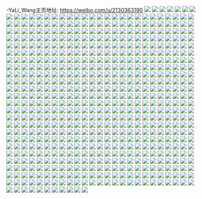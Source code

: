 -YaLi_Wang主页地址: https://weibo.com/u/2130363190 
![](https://wx4.sinaimg.cn/mw2000/7efac336ly1h9f92ic297j21o0280e81.jpg) 
![](https://wx4.sinaimg.cn/mw2000/7efac336ly1h9cves1u8oj20ku0rs40m.jpg) 
![](https://wx4.sinaimg.cn/mw2000/7efac336ly1h9cvesa1i2j20ku0rsgoc.jpg) 
![](https://wx4.sinaimg.cn/mw2000/7efac336ly1h9239lag64j20u013zgri.jpg) 
![](https://wx4.sinaimg.cn/mw2000/7efac336ly1h9239lwh25j20u0140jzy.jpg) 
![](https://wx4.sinaimg.cn/mw2000/7efac336ly1h9239mgk8nj20u00u0tec.jpg) 
![](https://wx4.sinaimg.cn/mw2000/7efac336ly1h900e5s5g3j20u0140gqp.jpg) 
![](https://wx4.sinaimg.cn/mw2000/7efac336ly1h900e6zh75j21400u0teu.jpg) 
![](https://wx4.sinaimg.cn/mw2000/7efac336ly1h900e6fvlij20u0140juz.jpg) 
![](https://wx4.sinaimg.cn/mw2000/7efac336ly1h900g4nv73j21400u0wly.jpg) 
![](https://wx4.sinaimg.cn/mw2000/7efac336ly1h900e4uz2xj20k018gdla.jpg) 
![](https://wx4.sinaimg.cn/mw2000/7efac336ly1h900e4gttij20u01hcdq0.jpg) 
![](https://wx4.sinaimg.cn/mw2000/7efac336ly1h900e7mnraj21400u0n1h.jpg) 
![](https://wx4.sinaimg.cn/mw2000/7efac336ly1h900e5aqv6j21400u0434.jpg) 
![](https://wx4.sinaimg.cn/mw2000/7efac336ly1h900e85qa6j20u0140te2.jpg) 
![](https://wx4.sinaimg.cn/mw2000/7efac336ly1h8pnbxwjn7j20u0190jt6.jpg) 
![](https://wx4.sinaimg.cn/mw2000/7efac336ly1h8pnbyk5ykj20u0190jt7.jpg) 
![](https://wx4.sinaimg.cn/mw2000/7efac336ly1h8pnbz2z8oj20u0190abv.jpg) 
![](https://wx4.sinaimg.cn/mw2000/7efac336ly1h8pnbznwkzj20u0190jt5.jpg) 
![](https://wx4.sinaimg.cn/mw2000/7efac336ly1h8kyok2e0yj20k018g78h.jpg) 
![](https://wx4.sinaimg.cn/mw2000/7efac336ly1h864r6po8tj22tc2tc4qt.jpg) 
![](https://wx4.sinaimg.cn/mw2000/7efac336ly1h82pdue9o0j22402tc1l1.jpg) 
![](https://wx4.sinaimg.cn/mw2000/7efac336ly1h81mg70w1oj22dc35s4qs.jpg) 
![](https://wx4.sinaimg.cn/mw2000/7efac336ly1h7rpryi329j21s02dce82.jpg) 
![](https://wx4.sinaimg.cn/mw2000/7efac336ly1h7l60ppk95j20ug0u041l.jpg) 
![](https://wx4.sinaimg.cn/mw2000/7efac336ly1h7j02p2pkpj22dc2dcnpe.jpg) 
![](https://wx4.sinaimg.cn/mw2000/7efac336ly1h7itp8iiu7j20u0140ted.jpg) 
![](https://wx4.sinaimg.cn/mw2000/7efac336ly1h7gou29timj22tc240h1k.jpg) 
![](https://wx4.sinaimg.cn/mw2000/7efac336ly1h73zuzvm8aj21400u0ta6.jpg) 
![](https://wx4.sinaimg.cn/mw2000/7efac336ly1h72w5cb8gzj21400u0wp8.jpg) 
![](https://wx4.sinaimg.cn/mw2000/7efac336ly1h72w5crwn6j21400u014k.jpg) 
![](https://wx4.sinaimg.cn/mw2000/7efac336ly1h70kpvawfnj22tc2tcwv8.jpg) 
![](https://wx4.sinaimg.cn/mw2000/7efac336ly1h6vs3qyx1hj22c0340qv5.jpg) 
![](https://wx4.sinaimg.cn/mw2000/7efac336ly1h6vs3ucux3j234033s1l0.jpg) 
![](https://wx4.sinaimg.cn/mw2000/7efac336ly1h6vs3vumqlj22c034044y.jpg) 
![](https://wx4.sinaimg.cn/mw2000/7efac336ly1h6vs439n27j22c0340qv7.jpg) 
![](https://wx4.sinaimg.cn/mw2000/7efac336ly1h6vs410ihxj2340340az9.jpg) 
![](https://wx4.sinaimg.cn/mw2000/7efac336ly1h6vs3xyvuaj22c0354kdp.jpg) 
![](https://wx4.sinaimg.cn/mw2000/7efac336ly1h6vs46kbf4j22c03401kx.jpg) 
![](https://wx4.sinaimg.cn/mw2000/7efac336ly1h6vs49phtyj22c0340n8k.jpg) 
![](https://wx4.sinaimg.cn/mw2000/7efac336ly1h6vs4c6a0aj23402c0kjm.jpg) 
![](https://wx4.sinaimg.cn/mw2000/7efac336ly1h6vs4ec67xj23402c0e82.jpg) 
![](https://wx4.sinaimg.cn/mw2000/7efac336ly1h6vs4gkmd3j23402c00zx.jpg) 
![](https://wx4.sinaimg.cn/mw2000/7efac336ly1h6vs4j0pivj23402c01kz.jpg) 
![](https://wx4.sinaimg.cn/mw2000/7efac336ly1h6vs4ltga6j22c0340e85.jpg) 
![](https://wx4.sinaimg.cn/mw2000/7efac336ly1h6vs4rdhhdj22c0340hdu.jpg) 
![](https://wx4.sinaimg.cn/mw2000/7efac336ly1h6vs4p4i2cj22c0340kjp.jpg) 
![](https://wx4.sinaimg.cn/mw2000/7efac336ly1h6vs4vjj1mj234022n7wl.jpg) 
![](https://wx4.sinaimg.cn/mw2000/7efac336ly1h6vs4yocq1j23402c04qp.jpg) 
![](https://wx4.sinaimg.cn/mw2000/7efac336ly1h6vs4zole8j20zg1ba7gt.jpg) 
![](https://wx4.sinaimg.cn/mw2000/7efac336ly1h61syi1ddoj20u019bjt8.jpg) 
![](https://wx4.sinaimg.cn/mw2000/7efac336ly1h50euguqy6j22tc240qv5.jpg) 
![](https://wx4.sinaimg.cn/mw2000/7efac336ly1h50eu9456oj22402tc7wk.jpg) 
![](https://wx4.sinaimg.cn/mw2000/7efac336ly1h50eufjjz3j22tc240npd.jpg) 
![](https://wx4.sinaimg.cn/mw2000/7efac336ly1h50eudoxsoj22tc240qv5.jpg) 
![](https://wx4.sinaimg.cn/mw2000/7efac336ly1h50eubvp1fj21hc0o0dkb.jpg) 
![](https://wx4.sinaimg.cn/mw2000/7efac336ly1h50eui5dhhj22tc240u0x.jpg) 
![](https://wx4.sinaimg.cn/mw2000/7efac336ly1h50ew6s8ffj21400u00xw.jpg) 
![](https://wx4.sinaimg.cn/mw2000/7efac336ly1h50eubj2auj22tc240b2a.jpg) 
![](https://wx4.sinaimg.cn/mw2000/7efac336ly1h50euek8kzj22io1w0e81.jpg) 
![](https://wx4.sinaimg.cn/mw2000/7efac336ly1h3ex1xre5hj23402c0npd.jpg) 
![](https://wx4.sinaimg.cn/mw2000/7efac336ly1h3ex214o1nj21s02dc1kx.jpg) 
![](https://wx4.sinaimg.cn/mw2000/7efac336ly1h3ex1zfv60j22dc1s0u0x.jpg) 
![](https://wx4.sinaimg.cn/mw2000/7efac336ly1h3ex23r1yrj23402c0npe.jpg) 
![](https://wx4.sinaimg.cn/mw2000/7efac336ly1h3ex2mu7luj21by2dde81.jpg) 
![](https://wx4.sinaimg.cn/mw2000/7efac336ly1h3ex27sqqlj23402c0npe.jpg) 
![](https://wx4.sinaimg.cn/mw2000/7efac336ly1h3ex1uk65fj22c0340kjm.jpg) 
![](https://wx4.sinaimg.cn/mw2000/7efac336ly1h3ex2jdwglj21o02801ky.jpg) 
![](https://wx4.sinaimg.cn/mw2000/7efac336ly1h3ex2kckifj20tz0mi7cd.jpg) 
![](https://wx4.sinaimg.cn/mw2000/7efac336ly1h2ij6pwhr0j21400u0adc.jpg) 
![](https://wx4.sinaimg.cn/mw2000/7efac336ly1h2fbi8qnavj21l62dru0x.jpg) 
![](https://wx4.sinaimg.cn/mw2000/7efac336ly1h2fbi5nhdxj21l62dsu0x.jpg) 
![](https://wx4.sinaimg.cn/mw2000/7efac336ly1h26vxx4aqqj21l0240kjm.jpg) 
![](https://wx4.sinaimg.cn/mw2000/7efac336ly1h07bxjyxggj20u014mjwy.jpg) 
![](https://wx4.sinaimg.cn/mw2000/7efac336ly1gxylwpql4bj20zg1baqlf.jpg) 
![](https://wx4.sinaimg.cn/mw2000/7efac336ly1gxylwnvxwnj20zg0zg1cx.jpg) 
![](https://wx4.sinaimg.cn/mw2000/7efac336ly1gxylwqilkyj21ba1ba4qp.jpg) 
![](https://wx4.sinaimg.cn/mw2000/7efac336ly1gxylwrchsuj21ba0zggrt.jpg) 
![](https://wx4.sinaimg.cn/mw2000/7efac336ly1gxylws0aqsj21r70zjgyu.jpg) 
![](https://wx4.sinaimg.cn/mw2000/7efac336ly1gxylwr24u8j20zg1ba7cf.jpg) 
![](https://wx4.sinaimg.cn/mw2000/7efac336ly1gxylwow5iij20zg0zgdut.jpg) 
![](https://wx4.sinaimg.cn/mw2000/7efac336ly1gxylwtii55j21ct1cth5l.jpg) 
![](https://wx4.sinaimg.cn/mw2000/7efac336ly1gxylwoer07j20zg0zgqmy.jpg) 
![](https://wx4.sinaimg.cn/mw2000/7efac336ly1gxpbzs2p1sj2240240hdt.jpg) 
![](https://wx4.sinaimg.cn/mw2000/7efac336ly1gw5s37xcblj20u0140gua.jpg) 
![](https://wx4.sinaimg.cn/mw2000/002kaMMCly1gv3p5jt869j60u0140wyh02.jpg) 
![](https://wx4.sinaimg.cn/mw2000/7efac336ly1gv3p5cbib3j20u0140at9.jpg) 
![](https://wx4.sinaimg.cn/mw2000/7efac336ly1gv3p4lm776j20u00u0489.jpg) 
![](https://wx4.sinaimg.cn/mw2000/002kaMMCly1gv3p4luy1sj60u00u0jre02.jpg) 
![](https://wx4.sinaimg.cn/mw2000/7efac336ly1gv3p4otq5fj20u00u0wq7.jpg) 
![](https://wx4.sinaimg.cn/mw2000/002kaMMCly1gv3p20sn4ej60u014014h02.jpg) 
![](https://wx4.sinaimg.cn/mw2000/002kaMMCly1gv3p21u8l0j60u01407h102.jpg) 
![](https://wx4.sinaimg.cn/mw2000/7efac336ly1gv3p22qbefj20u0140drk.jpg) 
![](https://wx4.sinaimg.cn/mw2000/7efac336ly1gv3p232v8nj20u01407fv.jpg) 
![](https://wx4.sinaimg.cn/mw2000/002kaMMCly1gv3p23twsdj60u0140k9902.jpg) 
![](https://wx4.sinaimg.cn/mw2000/002kaMMCly1gv3p249dfrj60u0140al302.jpg) 
![](https://wx4.sinaimg.cn/mw2000/002kaMMCly1gv3p0zbptrj60tz140h4w02.jpg) 
![](https://wx4.sinaimg.cn/mw2000/7efac336ly1gv3p0zvjm6j20u0140dxy.jpg) 
![](https://wx4.sinaimg.cn/mw2000/002kaMMCly1gv3p10bbyqj60u0140nby02.jpg) 
![](https://wx4.sinaimg.cn/mw2000/002kaMMCly1gv3p10sxprj60tw13wwwx02.jpg) 
![](https://wx4.sinaimg.cn/mw2000/7efac336ly1gtd6lxgwy8j20u00u0qb1.jpg) 
![](https://wx4.sinaimg.cn/mw2000/7efac336ly1gt1oex7ig9j22tc2401ip.jpg) 
![](https://wx4.sinaimg.cn/mw2000/7efac336ly1gssaz5rn3qj20u00u0gpg.jpg) 
![](https://wx4.sinaimg.cn/mw2000/7efac336ly1gssaz6hgn5j20u00u0juz.jpg) 
![](https://wx4.sinaimg.cn/mw2000/7efac336ly1gshy1yxg5oj20u00u0jtc.jpg) 
![](https://wx4.sinaimg.cn/mw2000/7efac336ly1gshy1z522hj20u00u0gnp.jpg) 
![](https://wx4.sinaimg.cn/mw2000/7efac336ly1gqrjlpqi0wj20sg2dcu0y.jpg) 
![](https://wx4.sinaimg.cn/mw2000/7efac336ly1gqpa11g7rcj20u00u0wut.jpg) 
![](https://wx4.sinaimg.cn/mw2000/7efac336ly1gqpa11swzcj20u00u0kb1.jpg) 
![](https://wx4.sinaimg.cn/mw2000/7efac336ly1gq2k276ye8j20u00u0dld.jpg) 
![](https://wx4.sinaimg.cn/mw2000/7efac336ly1gp98a2rorxj21hc1hcn6a.jpg) 
![](https://wx4.sinaimg.cn/mw2000/7efac336ly1gp98a31y03j21hc1hc77v.jpg) 
![](https://wx4.sinaimg.cn/mw2000/7efac336ly1gp98a3l3coj21hc1hctj8.jpg) 
![](https://wx4.sinaimg.cn/mw2000/7efac336ly1gp98a4ukmgj21hc140thu.jpg) 
![](https://wx4.sinaimg.cn/mw2000/7efac336ly1gp98a43e97j21hc1hcqbu.jpg) 
![](https://wx4.sinaimg.cn/mw2000/7efac336ly1gp98a56rs3j21hc140wmh.jpg) 
![](https://wx4.sinaimg.cn/mw2000/7efac336ly1gp985clxwij21hc1hcqh9.jpg) 
![](https://wx4.sinaimg.cn/mw2000/7efac336ly1gp985d07b0j21hc1hctj6.jpg) 
![](https://wx4.sinaimg.cn/mw2000/7efac336ly1gp985darnyj21hc1hcgxk.jpg) 
![](https://wx4.sinaimg.cn/mw2000/7efac336ly1gp985dmc00j21hc1hcn9q.jpg) 
![](https://wx4.sinaimg.cn/mw2000/7efac336ly1gp985e0qeij21hc1hctlu.jpg) 
![](https://wx4.sinaimg.cn/mw2000/7efac336ly1gp985eic8ej21hc1hcdws.jpg) 
![](https://wx4.sinaimg.cn/mw2000/7efac336ly1gp985evrbwj21hc1hc48u.jpg) 
![](https://wx4.sinaimg.cn/mw2000/7efac336ly1gp985f80k5j21hc1hcnbp.jpg) 
![](https://wx4.sinaimg.cn/mw2000/7efac336ly1gp985fmv84j21hc1hc7hc.jpg) 
![](https://wx4.sinaimg.cn/mw2000/7efac336ly1gp30f8exgej22tc240kjm.jpg) 
![](https://wx4.sinaimg.cn/mw2000/7efac336ly1gp30e58wvej22tc240npd.jpg) 
![](https://wx4.sinaimg.cn/mw2000/7efac336ly1gp30e6wi2dj22tc240npe.jpg) 
![](https://wx4.sinaimg.cn/mw2000/7efac336ly1gp30ectswyj22tc2401kz.jpg) 
![](https://wx4.sinaimg.cn/mw2000/7efac336ly1gp30gh7xdwj20qo0k0n16.jpg) 
![](https://wx4.sinaimg.cn/mw2000/7efac336ly1gp30eaedurj22tc240b2b.jpg) 
![](https://wx4.sinaimg.cn/mw2000/7efac336ly1gp30ggygawj20qn0d8ac1.jpg) 
![](https://wx4.sinaimg.cn/mw2000/7efac336ly1gp30ggiw3pj20qo0dj766.jpg) 
![](https://wx4.sinaimg.cn/mw2000/7efac336ly1gp30ggplynj20qo0d2jti.jpg) 
![](https://wx4.sinaimg.cn/mw2000/7efac336ly1go86ltkossj20u00u0dib.jpg) 
![](https://wx4.sinaimg.cn/mw2000/7efac336ly1go86lu53t7j20u00u076q.jpg) 
![](https://wx4.sinaimg.cn/mw2000/7efac336ly1go86luqj8lj20u00u0tap.jpg) 
![](https://wx4.sinaimg.cn/mw2000/7efac336ly1go86lvc29jj20u00u0q4s.jpg) 
![](https://wx4.sinaimg.cn/mw2000/7efac336ly1gnncv21rfzj20u00u041n.jpg) 
![](https://wx4.sinaimg.cn/mw2000/7efac336ly1gnncv2m1juj20u00u0448.jpg) 
![](https://wx4.sinaimg.cn/mw2000/7efac336ly1gm7hybkpaxj20qo169qez.jpg) 
![](https://wx4.sinaimg.cn/mw2000/7efac336ly1gm7hsfl6qrj20w01kwjyc.jpg) 
![](https://wx4.sinaimg.cn/mw2000/7efac336ly1gm0ehfgju6j20oq0wywvf.jpg) 
![](https://wx4.sinaimg.cn/mw2000/7efac336ly1gln9u17iffj20qo0vj79g.jpg) 
![](https://wx4.sinaimg.cn/mw2000/7efac336ly1glmgkwbmsdj21400u0tcx.jpg) 
![](https://wx4.sinaimg.cn/mw2000/7efac336ly1glmgkwj38oj21400u0jwk.jpg) 
![](https://wx4.sinaimg.cn/mw2000/7efac336ly1glmgkwxjprj21400u0grr.jpg) 
![](https://wx4.sinaimg.cn/mw2000/7efac336ly1glmgkx7qg3j20qo0qpdk2.jpg) 
![](https://wx4.sinaimg.cn/mw2000/7efac336ly1glj5hlnripj20u01400uj.jpg) 
![](https://wx4.sinaimg.cn/mw2000/7efac336ly1glj5hlywcjj20u0140q4q.jpg) 
![](https://wx4.sinaimg.cn/mw2000/7efac336ly1gkn6v65dvjj20u01404hw.jpg) 
![](https://wx4.sinaimg.cn/mw2000/7efac336ly1gkn6v6rb2zj20u01407mg.jpg) 
![](https://wx4.sinaimg.cn/mw2000/7efac336ly1gjozv0vv2xj20u00u078l.jpg) 
![](https://wx4.sinaimg.cn/mw2000/7efac336ly1gjmvq989jbj20u014042w.jpg) 
![](https://wx4.sinaimg.cn/mw2000/7efac336ly1gjmvq9hoy1j20u01400ws.jpg) 
![](https://wx4.sinaimg.cn/mw2000/7efac336ly1gjci6uu584j20u014044b.jpg) 
![](https://wx4.sinaimg.cn/mw2000/7efac336ly1gjci6v7rhqj21400u0jw5.jpg) 
![](https://wx4.sinaimg.cn/mw2000/7efac336ly1gjci6vhj60j20u014042l.jpg) 
![](https://wx4.sinaimg.cn/mw2000/7efac336ly1gja4p4v2hsj20u00u0aeh.jpg) 
![](https://wx4.sinaimg.cn/mw2000/7efac336ly1gja4p0ev8aj215o15odud.jpg) 
![](https://wx4.sinaimg.cn/mw2000/7efac336ly1gj1x04bagsj20u00u040d.jpg) 
![](https://wx4.sinaimg.cn/mw2000/7efac336ly1gj1x04qqy0j20u00u0ac1.jpg) 
![](https://wx4.sinaimg.cn/mw2000/7efac336ly1gj1x052wk6j20u00u0q4z.jpg) 
![](https://wx4.sinaimg.cn/mw2000/7efac336ly1gj1x05gjyxj20u00u0gnn.jpg) 
![](https://wx4.sinaimg.cn/mw2000/7efac336ly1gj0njymdq0j20u00k2wgd.jpg) 
![](https://wx4.sinaimg.cn/mw2000/7efac336ly1giljz9ksdcj20u0192jv2.jpg) 
![](https://wx4.sinaimg.cn/mw2000/7efac336ly1giljz9t3mej20u01920vt.jpg) 
![](https://wx4.sinaimg.cn/mw2000/7efac336ly1giiion0voxj20u00u0mzc.jpg) 
![](https://wx4.sinaimg.cn/mw2000/7efac336ly1giiiongwgcj20u00u00tz.jpg) 
![](https://wx4.sinaimg.cn/mw2000/7efac336ly1gi814hqla6j20u00u0q5v.jpg) 
![](https://wx4.sinaimg.cn/mw2000/7efac336ly1gi814i0pycj20u00u0wh8.jpg) 
![](https://wx4.sinaimg.cn/mw2000/7efac336ly1gi814iacllj20u00u0ju4.jpg) 
![](https://wx4.sinaimg.cn/mw2000/7efac336ly1gi814ii35yj20u00u0gp3.jpg) 
![](https://wx4.sinaimg.cn/mw2000/7efac336ly1gi4l0jsdxyj23k02o0u0y.jpg) 
![](https://wx4.sinaimg.cn/mw2000/7efac336ly1gi4l0hxd0sj23k02o0npf.jpg) 
![](https://wx4.sinaimg.cn/mw2000/7efac336ly1gi3c7y3wikj20u0140nai.jpg) 
![](https://wx4.sinaimg.cn/mw2000/7efac336ly1gi3c7yso21j20u01400x0.jpg) 
![](https://wx4.sinaimg.cn/mw2000/7efac336ly1gi3c813bftj20u0140td7.jpg) 
![](https://wx4.sinaimg.cn/mw2000/7efac336ly1gi3c7zjj2fj20u0140djs.jpg) 
![](https://wx4.sinaimg.cn/mw2000/7efac336ly1ghlo1mma0tj20u014040e.jpg) 
![](https://wx4.sinaimg.cn/mw2000/7efac336ly1ghgbgemhg8j22yo280u11.jpg) 
![](https://wx4.sinaimg.cn/mw2000/7efac336ly1ghgbgfu8ukj21400u0kb3.jpg) 
![](https://wx4.sinaimg.cn/mw2000/7efac336ly1ghgbggjdhkj21hc0u01kx.jpg) 
![](https://wx4.sinaimg.cn/mw2000/7efac336ly1ghbot5oznkj20u0142qpi.jpg) 
![](https://wx4.sinaimg.cn/mw2000/7efac336ly1ghbot6r2cij20u01427pc.jpg) 
![](https://wx4.sinaimg.cn/mw2000/7efac336ly1ghbot7bjmtj20u014inik.jpg) 
![](https://wx4.sinaimg.cn/mw2000/7efac336ly1ghbot8uhgyj20u014a4ll.jpg) 
![](https://wx4.sinaimg.cn/mw2000/7efac336ly1ggruv86y6hj20u0140jtr.jpg) 
![](https://wx4.sinaimg.cn/mw2000/7efac336ly1ggruv94pncj20u014075s.jpg) 
![](https://wx4.sinaimg.cn/mw2000/7efac336ly1ggruvacr3pj20u01420uv.jpg) 
![](https://wx4.sinaimg.cn/mw2000/7efac336ly1ggruvbfqooj20u0140jta.jpg) 
![](https://wx4.sinaimg.cn/mw2000/7efac336ly1ggokedv9gij20u014041x.jpg) 
![](https://wx4.sinaimg.cn/mw2000/7efac336ly1ggbvoef3vpj20u01401kx.jpg) 
![](https://wx4.sinaimg.cn/mw2000/7efac336ly1gfy090vptgj20u00u0tcf.jpg) 
![](https://wx4.sinaimg.cn/mw2000/7efac336ly1gfy091lvlyj20u0140q7y.jpg) 
![](https://wx4.sinaimg.cn/mw2000/7efac336ly1gfy091us1dj20u00u0tcc.jpg) 
![](https://wx4.sinaimg.cn/mw2000/7efac336ly1gfy0922rurj20u00u0ady.jpg) 
![](https://wx4.sinaimg.cn/mw2000/7efac336ly1gfy092pr3lj20u014078s.jpg) 
![](https://wx4.sinaimg.cn/mw2000/7efac336ly1gfy0937he9j20u00u0dh7.jpg) 
![](https://wx4.sinaimg.cn/mw2000/7efac336ly1gfonwkez2cj20rs15o1kx.jpg) 
![](https://wx4.sinaimg.cn/mw2000/7efac336ly1gfcm53nxb1j20u0140h73.jpg) 
![](https://wx4.sinaimg.cn/mw2000/7efac336ly1gfcm54ducaj216o16o1kx.jpg) 
![](https://wx4.sinaimg.cn/mw2000/7efac336ly1geyphd5uj6j20u01400yp.jpg) 
![](https://wx4.sinaimg.cn/mw2000/7efac336ly1geyphf700xj20u0140463.jpg) 
![](https://wx4.sinaimg.cn/mw2000/7efac336ly1geyphe5ertj20u014079y.jpg) 
![](https://wx4.sinaimg.cn/mw2000/7efac336ly1geyphgwkgcj20u01400wm.jpg) 
![](https://wx4.sinaimg.cn/mw2000/7efac336ly1geyphhdjmhj20u014077i.jpg) 
![](https://wx4.sinaimg.cn/mw2000/7efac336ly1geyphhvxhlj20u0140act.jpg) 
![](https://wx4.sinaimg.cn/mw2000/7efac336ly1geyphkyrszj20u0140afl.jpg) 
![](https://wx4.sinaimg.cn/mw2000/7efac336ly1geyphk7xvwj21400u07bi.jpg) 
![](https://wx4.sinaimg.cn/mw2000/7efac336ly1geyphjfk7oj20u0140djf.jpg) 
![](https://wx4.sinaimg.cn/mw2000/7efac336ly1ge4tzawlabj21400u00wh.jpg) 
![](https://wx4.sinaimg.cn/mw2000/7efac336ly1ge4tyfxwirj21400u0jv0.jpg) 
![](https://wx4.sinaimg.cn/mw2000/7efac336ly1ge3k2w7yqgj20u01t048u.jpg) 
![](https://wx4.sinaimg.cn/mw2000/7efac336ly1ge3k2wrvqkj20qo0qojsi.jpg) 
![](https://wx4.sinaimg.cn/mw2000/7efac336ly1gcsfmbv8duj21hc1hcqv6.jpg) 
![](https://wx4.sinaimg.cn/mw2000/7efac336ly1gcsfmemg0vj21hc1hc4qq.jpg) 
![](https://wx4.sinaimg.cn/mw2000/7efac336ly1gc7zgj2fh5j21400u0dqg.jpg) 
![](https://wx4.sinaimg.cn/mw2000/7efac336ly1gb83yb9ak7j20u0140af1.jpg) 
![](https://wx4.sinaimg.cn/mw2000/7efac336ly1gb83ydg8pcj20u0140dlz.jpg) 
![](https://wx4.sinaimg.cn/mw2000/7efac336ly1gb83yek75cj20u0140786.jpg) 
![](https://wx4.sinaimg.cn/mw2000/7efac336ly1gb83yeynbxj20u00u0q58.jpg) 
![](https://wx4.sinaimg.cn/mw2000/7efac336ly1gaxjdeifb9j20u00u042e.jpg) 
![](https://wx4.sinaimg.cn/mw2000/7efac336ly1gaxjddm7pcj20u00u041r.jpg) 
![](https://wx4.sinaimg.cn/mw2000/7efac336ly1gaxjde34agj20u00u0wi6.jpg) 
![](https://wx4.sinaimg.cn/mw2000/7efac336ly1gaxjdh9jatj21400u0jz9.jpg) 
![](https://wx4.sinaimg.cn/mw2000/7efac336ly1gaxjgoor3tj21400u0tge.jpg) 
![](https://wx4.sinaimg.cn/mw2000/7efac336ly1gaxjdg5larj21400u0qao.jpg) 
![](https://wx4.sinaimg.cn/mw2000/7efac336ly1gaxjdj22k4j20u0140dmk.jpg) 
![](https://wx4.sinaimg.cn/mw2000/7efac336ly1gaxjdig376j21400u0k38.jpg) 
![](https://wx4.sinaimg.cn/mw2000/7efac336ly1gaxjdk009fj21400u0n1o.jpg) 
![](https://wx4.sinaimg.cn/mw2000/7efac336ly1gau5gwham7j218e1o04qp.jpg) 
![](https://wx4.sinaimg.cn/mw2000/7efac336ly1gau5gzuh90j21871o0e81.jpg) 
![](https://wx4.sinaimg.cn/mw2000/7efac336ly1gau5gxfyisj218e1o0kjl.jpg) 
![](https://wx4.sinaimg.cn/mw2000/7efac336ly1gau5gyfhugj218b1o0x6p.jpg) 
![](https://wx4.sinaimg.cn/mw2000/7efac336ly1gaqdldf37cj21400u0gu9.jpg) 
![](https://wx4.sinaimg.cn/mw2000/7efac336ly1gaqdldo51zj21400u0gue.jpg) 
![](https://wx4.sinaimg.cn/mw2000/7efac336ly1gaqdle36fuj21400u0n5y.jpg) 
![](https://wx4.sinaimg.cn/mw2000/7efac336ly1gaqdlee7gzj21400u0qc1.jpg) 
![](https://wx4.sinaimg.cn/mw2000/7efac336ly1gaqdlenywej21400u0dp6.jpg) 
![](https://wx4.sinaimg.cn/mw2000/7efac336ly1gaqdlub703j21400u0jwu.jpg) 
![](https://wx4.sinaimg.cn/mw2000/7efac336ly1gab1etr66kj20u00u0gou.jpg) 
![](https://wx4.sinaimg.cn/mw2000/7efac336ly1g9prkv89qjj20u00u041w.jpg) 
![](https://wx4.sinaimg.cn/mw2000/7efac336ly1g9prlh4p6yj20u00u0jvc.jpg) 
![](https://wx4.sinaimg.cn/mw2000/7efac336ly1g9prlhsfkoj20u00u0ae3.jpg) 
![](https://wx4.sinaimg.cn/mw2000/7efac336ly1g99bsxbvfbj21400u0jy0.jpg) 
![](https://wx4.sinaimg.cn/mw2000/7efac336ly1g99bsy9438j21400u0wi0.jpg) 
![](https://wx4.sinaimg.cn/mw2000/7efac336ly1g99bsyukhqj21400u0q5r.jpg) 
![](https://wx4.sinaimg.cn/mw2000/7efac336ly1g99bszeff8j21400u0ju4.jpg) 
![](https://wx4.sinaimg.cn/mw2000/7efac336ly1g84si8hyx1j20u0140aci.jpg) 
![](https://wx4.sinaimg.cn/mw2000/7efac336ly1g84sml0ourj20u014044h.jpg) 
![](https://wx4.sinaimg.cn/mw2000/7efac336ly1g7wyj07e5gj20qq0uiq5s.jpg) 
![](https://wx4.sinaimg.cn/mw2000/7efac336ly1g7wyj3nz54j20qk0uqwhi.jpg) 
![](https://wx4.sinaimg.cn/mw2000/7efac336ly1g7wyj6xu17j21400u0wjf.jpg) 
![](https://wx4.sinaimg.cn/mw2000/7efac336ly1g7wyj9wxkqj20u0140wiu.jpg) 
![](https://wx4.sinaimg.cn/mw2000/7efac336ly1g7427sj3vej20u00u0n0d.jpg) 
![](https://wx4.sinaimg.cn/mw2000/7efac336ly1g7427kgn58j21400u0n17.jpg) 
![](https://wx4.sinaimg.cn/mw2000/7efac336ly1g7427twkqhj21400u0tdu.jpg) 
![](https://wx4.sinaimg.cn/mw2000/7efac336ly1g7427o9bwaj20zk0qqn0j.jpg) 
![](https://wx4.sinaimg.cn/mw2000/7efac336ly1g7427rcjscj20u0140acy.jpg) 
![](https://wx4.sinaimg.cn/mw2000/7efac336ly1g7427owoxhj20zk0qqwik.jpg) 
![](https://wx4.sinaimg.cn/mw2000/7efac336ly1g7427nk1xkj20u00u0n6j.jpg) 
![](https://wx4.sinaimg.cn/mw2000/7efac336ly1g7427lva2nj20u00u0470.jpg) 
![](https://wx4.sinaimg.cn/mw2000/7efac336ly1g7427qoeh6j20u00u0thz.jpg) 
![](https://wx4.sinaimg.cn/mw2000/7efac336ly1g3nq71qjknj20u0142qgw.jpg) 
![](https://wx4.sinaimg.cn/mw2000/7efac336ly1g3nq72dns9j20u01407l2.jpg) 
![](https://wx4.sinaimg.cn/mw2000/7efac336ly1g3nq72uz54j21400u0aka.jpg) 
![](https://wx4.sinaimg.cn/mw2000/7efac336ly1g3nq78hrtdj23k02o0kjn.jpg) 
![](https://wx4.sinaimg.cn/mw2000/7efac336ly1g3nq75dfczj23k02o07wj.jpg) 
![](https://wx4.sinaimg.cn/mw2000/7efac336ly1g3nq79xbzrj20u015atuz.jpg) 
![](https://wx4.sinaimg.cn/mw2000/7efac336ly1g39c2xejl8j215o15ogy2.jpg) 
![](https://wx4.sinaimg.cn/mw2000/7efac336ly1g39c2y10xxj20zk1be4fw.jpg) 
![](https://wx4.sinaimg.cn/mw2000/7efac336ly1g39c330oa8j20u00u0dtu.jpg) 
![](https://wx4.sinaimg.cn/mw2000/7efac336ly1g39c2zewonj21o01o0e81.jpg) 
![](https://wx4.sinaimg.cn/mw2000/7efac336ly1g39c31iucoj215o15o4qp.jpg) 
![](https://wx4.sinaimg.cn/mw2000/7efac336ly1g39c30gcnij21o01o0x6p.jpg) 
![](https://wx4.sinaimg.cn/mw2000/7efac336ly1g39c2yjzgsj20zk0wx1gq.jpg) 
![](https://wx4.sinaimg.cn/mw2000/7efac336ly1g39c32k5i7j215o15o7wh.jpg) 
![](https://wx4.sinaimg.cn/mw2000/7efac336ly1g39c2xmiqhj20fb0fb0ti.jpg) 
![](https://wx4.sinaimg.cn/mw2000/7efac336ly1g16pztk10sj21400u0gn7.jpg) 
![](https://wx4.sinaimg.cn/mw2000/7efac336ly1g16pzw6f18j21400u0aci.jpg) 
![](https://wx4.sinaimg.cn/mw2000/7efac336ly1g16pzue7qqj21400u0abp.jpg) 
![](https://wx4.sinaimg.cn/mw2000/7efac336ly1g16pzpdetbj21400u00uo.jpg) 
![](https://wx4.sinaimg.cn/mw2000/7efac336ly1g16pzsjohij21400u0q6k.jpg) 
![](https://wx4.sinaimg.cn/mw2000/7efac336ly1g16pzofvoyj21400u00uz.jpg) 
![](https://wx4.sinaimg.cn/mw2000/7efac336ly1g16pzq8rcpj21400u0765.jpg) 
![](https://wx4.sinaimg.cn/mw2000/7efac336ly1g16pzvauuej21400u03zi.jpg) 
![](https://wx4.sinaimg.cn/mw2000/7efac336ly1g16pzr9d7mj21400u0q50.jpg) 
![](https://wx4.sinaimg.cn/mw2000/7efac336ly1fzzby4637qj22o03k0e8b.jpg) 
![](https://wx4.sinaimg.cn/mw2000/7efac336ly1fzzby67o88j22o03k0hdw.jpg) 
![](https://wx4.sinaimg.cn/mw2000/7efac336ly1fzzby8nf45j22o03k0e89.jpg) 
![](https://wx4.sinaimg.cn/mw2000/7efac336ly1fzzbycnr2ej22o03k0hdw.jpg) 
![](https://wx4.sinaimg.cn/mw2000/7efac336ly1fzzbygf2dej22o03k0qvc.jpg) 
![](https://wx4.sinaimg.cn/mw2000/7efac336ly1fzzbyjv1fzj22o03k0u18.jpg) 
![](https://wx4.sinaimg.cn/mw2000/7efac336ly1fzzbynqjoqj22o03k0b2i.jpg) 
![](https://wx4.sinaimg.cn/mw2000/7efac336ly1fzzbyrtok9j22o03k0he1.jpg) 
![](https://wx4.sinaimg.cn/mw2000/7efac336ly1fzzbyvilgkj22o03k0u13.jpg) 
![](https://wx4.sinaimg.cn/mw2000/7efac336ly1fzuk66exglj23k02o0kjp.jpg) 
![](https://wx4.sinaimg.cn/mw2000/7efac336ly1fzuk67mthij21hc0r2tfl.jpg) 
![](https://wx4.sinaimg.cn/mw2000/7efac336ly1fzuk67d5rvj21hc0r2gr4.jpg) 
![](https://wx4.sinaimg.cn/mw2000/7efac336ly1fzuk68iwxgj215o15o1kx.jpg) 
![](https://wx4.sinaimg.cn/mw2000/7efac336ly1fzrbersisfj20rt112tjp.jpg) 
![](https://wx4.sinaimg.cn/mw2000/7efac336ly1fzq8i13c5gj20rt11215c.jpg) 
![](https://wx4.sinaimg.cn/mw2000/7efac336ly1fzmiv3hnwmj22o03k0kjr.jpg) 
![](https://wx4.sinaimg.cn/mw2000/7efac336ly1fzmiv6kasjj22o03k0qvc.jpg) 
![](https://wx4.sinaimg.cn/mw2000/7efac336ly1fzmiv8ql9hj22o03k0u12.jpg) 
![](https://wx4.sinaimg.cn/mw2000/7efac336ly1fzmivbe6dzj22o03k01l4.jpg) 
![](https://wx4.sinaimg.cn/mw2000/7efac336ly1fzmivdme8aj22o03k0npi.jpg) 
![](https://wx4.sinaimg.cn/mw2000/7efac336ly1fzmivg3xw0j23k02o0x6u.jpg) 
![](https://wx4.sinaimg.cn/mw2000/7efac336ly1fzmiuwgi8fj23k02o07wo.jpg) 
![](https://wx4.sinaimg.cn/mw2000/7efac336ly1fzmiutqwhkj23k02o04qy.jpg) 
![](https://wx4.sinaimg.cn/mw2000/7efac336ly1fzmiv0qkodj23k02o07wp.jpg) 
![](https://wx4.sinaimg.cn/mw2000/7efac336ly1fywp6hw26yj22o03k0kjn.jpg) 
![](https://wx4.sinaimg.cn/mw2000/7efac336ly1fywp6m38c4j21400u0hc0.jpg) 
![](https://wx4.sinaimg.cn/mw2000/7efac336ly1fywp6j1mu4j23k02o0qv6.jpg) 
![](https://wx4.sinaimg.cn/mw2000/7efac336ly1fywp6jpbckj21400u0qka.jpg) 
![](https://wx4.sinaimg.cn/mw2000/7efac336ly1fywp6l4m1nj21400u0h3f.jpg) 
![](https://wx4.sinaimg.cn/mw2000/7efac336ly1fywp6k4ecuj21400u0ql7.jpg) 
![](https://wx4.sinaimg.cn/mw2000/7efac336ly1fywp6kbz0rj21hc143wia.jpg) 
![](https://wx4.sinaimg.cn/mw2000/7efac336ly1fywp6lm37mj21400u01cn.jpg) 
![](https://wx4.sinaimg.cn/mw2000/7efac336ly1fywp6krhuzj21400u0ar0.jpg) 
![](https://wx4.sinaimg.cn/mw2000/7efac336ly1fypzemn8dej20o00i00v2.jpg) 
![](https://wx4.sinaimg.cn/mw2000/7efac336ly1fypzemepbfj20o00i0wh1.jpg) 
![](https://wx4.sinaimg.cn/mw2000/7efac336ly1fypzelwhifj20o00i0di9.jpg) 
![](https://wx4.sinaimg.cn/mw2000/7efac336ly1fypzez7sq5j20zk0qo4a8.jpg) 
![](https://wx4.sinaimg.cn/mw2000/7efac336ly1fypzf15ufzj20qo0zkn37.jpg) 
![](https://wx4.sinaimg.cn/mw2000/7efac336ly1fypzf04v0uj20zk0qoaix.jpg) 
![](https://wx4.sinaimg.cn/mw2000/7efac336ly1fypzemwxbmj20o00i0ace.jpg) 
![](https://wx4.sinaimg.cn/mw2000/7efac336ly1fypzenikduj20o00i0wha.jpg) 
![](https://wx4.sinaimg.cn/mw2000/7efac336ly1fypzen5g32j20o00i041a.jpg) 
![](https://wx4.sinaimg.cn/mw2000/7efac336ly1fyi4hfj9vpj20qo0zjgvj.jpg) 
![](https://wx4.sinaimg.cn/mw2000/7efac336ly1fyi4he9twqj20o00i041c.jpg) 
![](https://wx4.sinaimg.cn/mw2000/7efac336ly1fyi4hgnpj5j20i00o0jvv.jpg) 
![](https://wx4.sinaimg.cn/mw2000/7efac336ly1fyi4hmqb4uj20qo0k0n2s.jpg) 
![](https://wx4.sinaimg.cn/mw2000/7efac336ly1fyfs4z8fcyj20i00o00x7.jpg) 
![](https://wx4.sinaimg.cn/mw2000/7efac336ly1fyfs4yhi88j20qo0zkn4s.jpg) 
![](https://wx4.sinaimg.cn/mw2000/7efac336ly1fyfs51ixxlj20o00i0wip.jpg) 
![](https://wx4.sinaimg.cn/mw2000/7efac336ly1fyfs50psw8j21000o011l.jpg) 
![](https://wx4.sinaimg.cn/mw2000/7efac336ly1fyfs5150wnj20i00o0gp9.jpg) 
![](https://wx4.sinaimg.cn/mw2000/7efac336ly1fyfs4zr5umj21000o0473.jpg) 
![](https://wx4.sinaimg.cn/mw2000/7efac336ly1fyfs52q261j20o00i0djy.jpg) 
![](https://wx4.sinaimg.cn/mw2000/7efac336ly1fyfs53y69ij20o00i0dkb.jpg) 
![](https://wx4.sinaimg.cn/mw2000/7efac336ly1fyfs4xyu2aj20o00i0n0v.jpg) 
![](https://wx4.sinaimg.cn/mw2000/7efac336ly1fye50jcfs2j20ku112n18.jpg) 
![](https://wx4.sinaimg.cn/mw2000/7efac336ly1fye50jzupwj20ku1120xn.jpg) 
![](https://wx4.sinaimg.cn/mw2000/7efac336ly1fye50km497j20ku112jum.jpg) 
![](https://wx4.sinaimg.cn/mw2000/7efac336ly1fye50l4z0jj20ku112juh.jpg) 
![](https://wx4.sinaimg.cn/mw2000/7efac336ly1fye50ius81j20ku112jv1.jpg) 
![](https://wx4.sinaimg.cn/mw2000/7efac336ly1fye50lj73pj20i00o0gob.jpg) 
![](https://wx4.sinaimg.cn/mw2000/7efac336ly1fy3oa553uij20qo0zkqaf.jpg) 
![](https://wx4.sinaimg.cn/mw2000/7efac336ly1fy3oa5vkqij20ku112wi3.jpg) 
![](https://wx4.sinaimg.cn/mw2000/7efac336ly1fy3oa67a44j20hs0nqq3v.jpg) 
![](https://wx4.sinaimg.cn/mw2000/7efac336ly1fy3oa8es1ij20qo0zkn58.jpg) 
![](https://wx4.sinaimg.cn/mw2000/7efac336ly1fy3oa9d7fxj20qo0zkdn4.jpg) 
![](https://wx4.sinaimg.cn/mw2000/7efac336ly1fy3oa7f0w6j21120kuahi.jpg) 
![](https://wx4.sinaimg.cn/mw2000/7efac336ly1fxpzckux8rj20qo0zkdqc.jpg) 
![](https://wx4.sinaimg.cn/mw2000/7efac336ly1fxpzcljnxzj20qo0zkaj0.jpg) 
![](https://wx4.sinaimg.cn/mw2000/7efac336ly1fxpzcmf7svj20qo0zk7fs.jpg) 
![](https://wx4.sinaimg.cn/mw2000/7efac336ly1fxpzcmyc8hj20zk0qon8h.jpg) 
![](https://wx4.sinaimg.cn/mw2000/7efac336ly1fxpzcncpjsj20o00i0acf.jpg) 
![](https://wx4.sinaimg.cn/mw2000/7efac336ly1fxpzcp28bwj20j60j6dic.jpg) 
![](https://wx4.sinaimg.cn/mw2000/7efac336ly1fxk2wpo7qzj21w02io1ky.jpg) 
![](https://wx4.sinaimg.cn/mw2000/7efac336ly1fxk2wor0yoj22io1w0b2a.jpg) 
![](https://wx4.sinaimg.cn/mw2000/7efac336ly1fxk2x5grn4j22io1w0hdu.jpg) 
![](https://wx4.sinaimg.cn/mw2000/7efac336ly1fxk2wr6pdgj21w02iox6p.jpg) 
![](https://wx4.sinaimg.cn/mw2000/7efac336ly1fxk2wqdlqyj21w02iokjl.jpg) 
![](https://wx4.sinaimg.cn/mw2000/7efac336ly1fxk2ws2zeij21w02iob29.jpg) 
![](https://wx4.sinaimg.cn/mw2000/7efac336ly1fxk2x7r2ltj21w02io4qq.jpg) 
![](https://wx4.sinaimg.cn/mw2000/7efac336ly1fxk2x3136nj21w02io7wh.jpg) 
![](https://wx4.sinaimg.cn/mw2000/7efac336ly1fxk2x9ciaej21w02iou0x.jpg) 
![](https://wx4.sinaimg.cn/mw2000/7efac336ly1fwrl0zkuvqj20qo0zktk9.jpg) 
![](https://wx4.sinaimg.cn/mw2000/7efac336ly1fwrl107tasj20qo0zktiz.jpg) 
![](https://wx4.sinaimg.cn/mw2000/7efac336ly1fwq1ppuafdj20qo0zkna9.jpg) 
![](https://wx4.sinaimg.cn/mw2000/7efac336ly1fwq1pqkgm5j20a50dz0u5.jpg) 
![](https://wx4.sinaimg.cn/mw2000/7efac336ly1fwq1poqrmaj20qo0zkgtd.jpg) 
![](https://wx4.sinaimg.cn/mw2000/7efac336ly1fwq1pr40tej20ku112q70.jpg) 
![](https://wx4.sinaimg.cn/mw2000/7efac336ly1fwq1prr74wj20zn0qowml.jpg) 
![](https://wx4.sinaimg.cn/mw2000/7efac336ly1fwq1pqan1wj20zk0qote6.jpg) 
![](https://wx4.sinaimg.cn/mw2000/7efac336ly1fwq1pnsnycj21120kuqas.jpg) 
![](https://wx4.sinaimg.cn/mw2000/7efac336ly1fwq1rad6gfj20k00j6q5e.jpg) 
![](https://wx4.sinaimg.cn/mw2000/7efac336ly1fwq1rjjataj21000o0k0n.jpg) 
![](https://wx4.sinaimg.cn/mw2000/7efac336ly1fwj3lxmsa7j21000o0zp9.jpg) 
![](https://wx4.sinaimg.cn/mw2000/7efac336ly1fwj3lwqajij20qo0zkn3f.jpg) 
![](https://wx4.sinaimg.cn/mw2000/7efac336ly1fwj3ly9hfij20qo0zkjxw.jpg) 
![](https://wx4.sinaimg.cn/mw2000/7efac336ly1fwf4pe8g10j20o0100dqa.jpg) 
![](https://wx4.sinaimg.cn/mw2000/7efac336ly1fwf4pg1z5ij21000o0wpf.jpg) 
![](https://wx4.sinaimg.cn/mw2000/7efac336ly1fwf4pfii4bj22io1w0u0x.jpg) 
![](https://wx4.sinaimg.cn/mw2000/7efac336ly1fwf4pgs3shj20o0100dnq.jpg) 
![](https://wx4.sinaimg.cn/mw2000/7efac336ly1fwf4pgfkglj21000o0wox.jpg) 
![](https://wx4.sinaimg.cn/mw2000/7efac336ly1fwf4ph6mmdj20o0100dog.jpg) 
![](https://wx4.sinaimg.cn/mw2000/7efac336ly1fwf4phqp5mj20o00i0gqb.jpg) 
![](https://wx4.sinaimg.cn/mw2000/7efac336ly1fwf4phigkoj20o0100wnt.jpg) 
![](https://wx4.sinaimg.cn/mw2000/7efac336ly1fwf4phztkvj20o00i00x0.jpg) 
![](https://wx4.sinaimg.cn/mw2000/7efac336ly1fw5ufwuisgj20xc18ekjl.jpg) 
![](https://wx4.sinaimg.cn/mw2000/7efac336ly1fw5ufxkoiuj20xc18enpd.jpg) 
![](https://wx4.sinaimg.cn/mw2000/7efac336ly1fw5ufw2uzsj20xc18enpd.jpg) 
![](https://wx4.sinaimg.cn/mw2000/7efac336ly1fvszg4vqkuj20qo0zkdsl.jpg) 
![](https://wx4.sinaimg.cn/mw2000/7efac336ly1fvszg3rtakj20qo0zk173.jpg) 
![](https://wx4.sinaimg.cn/mw2000/7efac336ly1fv44o2o24ij20zk0qo46m.jpg) 
![](https://wx4.sinaimg.cn/mw2000/7efac336ly1fv44o40y6sj20qo0zk43j.jpg) 
![](https://wx4.sinaimg.cn/mw2000/7efac336ly1fv44o6141ej20qo0zkqbv.jpg) 
![](https://wx4.sinaimg.cn/mw2000/7efac336ly1fv44o7ajt3j20zk0qoagp.jpg) 
![](https://wx4.sinaimg.cn/mw2000/7efac336ly1fv44o53z8gj215o0kugrr.jpg) 
![](https://wx4.sinaimg.cn/mw2000/7efac336ly1fv44o0o5fgj20zk0qoajs.jpg) 
![](https://wx4.sinaimg.cn/mw2000/7efac336ly1fv44o17i78j20qo0qo76u.jpg) 
![](https://wx4.sinaimg.cn/mw2000/7efac336ly1fv44o7zc2qj20qo0qogpl.jpg) 
![](https://wx4.sinaimg.cn/mw2000/7efac336ly1fv44o8ebg0j20qo0qo0vm.jpg) 
![](https://wx4.sinaimg.cn/mw2000/7efac336ly1fuvgz0bxeyj20zk0qoguc.jpg) 
![](https://wx4.sinaimg.cn/mw2000/7efac336ly1fuvgz1pyv4j20qo0zkqd9.jpg) 
![](https://wx4.sinaimg.cn/mw2000/7efac336ly1fuj9njxuhuj21w01w0hdt.jpg) 
![](https://wx4.sinaimg.cn/mw2000/7efac336ly1fuj9nkpx5uj20zk0qo1kx.jpg) 
![](https://wx4.sinaimg.cn/mw2000/7efac336ly1fuj9njaq2cj20zk0qox58.jpg) 
![](https://wx4.sinaimg.cn/mw2000/7efac336ly1fuj9nl8sxwj20zk0qoty2.jpg) 
![](https://wx4.sinaimg.cn/mw2000/7efac336ly1fuczsxwz2jj20zk0qon79.jpg) 
![](https://wx4.sinaimg.cn/mw2000/7efac336ly1fuczszweutj20zk0qoalf.jpg) 
![](https://wx4.sinaimg.cn/mw2000/7efac336ly1fuczt1co3ij20zk0qoaj8.jpg) 
![](https://wx4.sinaimg.cn/mw2000/7efac336ly1fuczt2udqcj20zk0qogsm.jpg) 
![](https://wx4.sinaimg.cn/mw2000/7efac336ly1fuczt3xgytj20zk0qo451.jpg) 
![](https://wx4.sinaimg.cn/mw2000/7efac336ly1fuczt4u1jfj20zk0qoq88.jpg) 
![](https://wx4.sinaimg.cn/mw2000/7efac336ly1fuczt6nk45j20zk0qon24.jpg) 
![](https://wx4.sinaimg.cn/mw2000/7efac336ly1fuczt84uj9j20zk0qon44.jpg) 
![](https://wx4.sinaimg.cn/mw2000/7efac336ly1fuczth8rwej20zk0qoafz.jpg) 
![](https://wx4.sinaimg.cn/mw2000/7efac336ly1fuat8ipx97j20qo0zk450.jpg) 
![](https://wx4.sinaimg.cn/mw2000/7efac336ly1fuat8j6k3nj20qo0zk7as.jpg) 
![](https://wx4.sinaimg.cn/mw2000/7efac336ly1fuat8jqn0ej20qo0zk0zl.jpg) 
![](https://wx4.sinaimg.cn/mw2000/7efac336ly1fu9eujigvqj22io1w0kjl.jpg) 
![](https://wx4.sinaimg.cn/mw2000/7efac336ly1fu9eukg06gj22io1w0e81.jpg) 
![](https://wx4.sinaimg.cn/mw2000/7efac336ly1fu9euljdrsj22io1w0hdt.jpg) 
![](https://wx4.sinaimg.cn/mw2000/7efac336ly1fu9eumxgaaj22io1w0hdt.jpg) 
![](https://wx4.sinaimg.cn/mw2000/7efac336ly1fu9euhx8soj22io1w0npd.jpg) 
![](https://wx4.sinaimg.cn/mw2000/7efac336ly1fu9eupaahej22io1w0hdt.jpg) 
![](https://wx4.sinaimg.cn/mw2000/7efac336ly1fu9euqrjioj20zk0qo1kx.jpg) 
![](https://wx4.sinaimg.cn/mw2000/7efac336ly1fu9eurt54jj20zk0qo7wh.jpg) 
![](https://wx4.sinaimg.cn/mw2000/7efac336ly1fu9euoalq3j20zk0qo4qp.jpg) 
![](https://wx4.sinaimg.cn/mw2000/7efac336ly1ftw81kj8hej22io1w04qq.jpg) 
![](https://wx4.sinaimg.cn/mw2000/7efac336ly1ftw81jav47j22io1w0npd.jpg) 
![](https://wx4.sinaimg.cn/mw2000/7efac336ly1ftw81lj3xbj22io1w0u0x.jpg) 
![](https://wx4.sinaimg.cn/mw2000/7efac336ly1ftw81mbe81j21w02iohdt.jpg) 
![](https://wx4.sinaimg.cn/mw2000/7efac336ly1ftw81oa4rfj22io1w0npd.jpg) 
![](https://wx4.sinaimg.cn/mw2000/7efac336ly1ftw81n79ayj22io1w0npd.jpg) 
![](https://wx4.sinaimg.cn/mw2000/7efac336ly1ftw81p4tfnj21w02iob29.jpg) 
![](https://wx4.sinaimg.cn/mw2000/7efac336ly1ftw81psoyuj21w02io7wh.jpg) 
![](https://wx4.sinaimg.cn/mw2000/7efac336ly1ftw81ii8fyj21w02io4qp.jpg) 
![](https://wx4.sinaimg.cn/mw2000/7efac336ly1ftlclpy4zzj20zk0qo0yk.jpg) 
![](https://wx4.sinaimg.cn/mw2000/7efac336ly1ftlclqrznnj20zk0qojxh.jpg) 
![](https://wx4.sinaimg.cn/mw2000/7efac336ly1ftlclrbxnxj20zk0qojxi.jpg) 
![](https://wx4.sinaimg.cn/mw2000/7efac336ly1ftlclryl50j20zk0qo44u.jpg) 
![](https://wx4.sinaimg.cn/mw2000/7efac336ly1ftlclsfhagj20zk0qowki.jpg) 
![](https://wx4.sinaimg.cn/mw2000/7efac336ly1ftlclpd5xlj20zk0qogs8.jpg) 
![](https://wx4.sinaimg.cn/mw2000/7efac336ly1ftf120o78pj20zk0qoafd.jpg) 
![](https://wx4.sinaimg.cn/mw2000/7efac336ly1ftf1202hs8j20zk0qogr7.jpg) 
![](https://wx4.sinaimg.cn/mw2000/7efac336ly1ftf1218xa6j20zk0qoafk.jpg) 
![](https://wx4.sinaimg.cn/mw2000/7efac336ly1ftf121ysa1j20zk0qo7a8.jpg) 
![](https://wx4.sinaimg.cn/mw2000/7efac336ly1ft9mgwom7zj20qo0k0af8.jpg) 
![](https://wx4.sinaimg.cn/mw2000/7efac336ly1ft9mgx6du3j20qo0k0449.jpg) 
![](https://wx4.sinaimg.cn/mw2000/7efac336ly1ft9lmpbbyvj20qo0zkgsi.jpg) 
![](https://wx4.sinaimg.cn/mw2000/7efac336ly1ft9lmq3arhj20zk0qo7da.jpg) 
![](https://wx4.sinaimg.cn/mw2000/7efac336ly1ft9lmrq0e0j20qo0zkqag.jpg) 
![](https://wx4.sinaimg.cn/mw2000/7efac336ly1ft40qipfu9j20qo0zkqad.jpg) 
![](https://wx4.sinaimg.cn/mw2000/7efac336ly1ft40qhwunlj20qo0zk7c3.jpg) 
![](https://wx4.sinaimg.cn/mw2000/7efac336ly1ft40qjkdy3j20zk0qowk2.jpg) 
![](https://wx4.sinaimg.cn/mw2000/7efac336ly1ft40qkgbirj20qo0zk7bq.jpg) 
![](https://wx4.sinaimg.cn/mw2000/7efac336ly1ft40ql4iltj20zk0qowko.jpg) 
![](https://wx4.sinaimg.cn/mw2000/7efac336ly1ft40qlq3pnj20zk0qojzb.jpg) 
![](https://wx4.sinaimg.cn/mw2000/7efac336ly1ft40qmciflj20zk0qo7c2.jpg) 
![](https://wx4.sinaimg.cn/mw2000/7efac336ly1ft40qn2l8ej20zk0qo7cc.jpg) 
![](https://wx4.sinaimg.cn/mw2000/7efac336ly1ft40qoai0qj20zk0qo7bj.jpg) 
![](https://wx4.sinaimg.cn/mw2000/7efac336ly1fsxtocwlqij20np0vk413.jpg) 
![](https://wx4.sinaimg.cn/mw2000/7efac336ly1fsxtodgzgbj20np0vkwix.jpg) 
![](https://wx4.sinaimg.cn/mw2000/7efac336ly1fsxtqdy0hbj20no0vkq8m.jpg) 
![](https://wx4.sinaimg.cn/mw2000/7efac336ly1fsxtoez0t3j20qo0zkn5n.jpg) 
![](https://wx4.sinaimg.cn/mw2000/7efac336ly1fsrbmpprgfj20zk0qodln.jpg) 
![](https://wx4.sinaimg.cn/mw2000/7efac336ly1fsrbnwlbejj20zk0qodn3.jpg) 
![](https://wx4.sinaimg.cn/mw2000/7efac336ly1fsoll02r80j20zk0qotfe.jpg) 
![](https://wx4.sinaimg.cn/mw2000/7efac336ly1fsj8df2fjaj20zk0qoqcc.jpg) 
![](https://wx4.sinaimg.cn/mw2000/7efac336ly1fsj8dg4ilvj20zk0qotgc.jpg) 
![](https://wx4.sinaimg.cn/mw2000/7efac336ly1fsj8dgzykqj20zk0qoqac.jpg) 
![](https://wx4.sinaimg.cn/mw2000/7efac336ly1fsj8dd8ge6j20zk0qotfk.jpg) 
![](https://wx4.sinaimg.cn/mw2000/7efac336ly1fsj8dhmw52j20zk0qo0xj.jpg) 
![](https://wx4.sinaimg.cn/mw2000/7efac336ly1fsj8dil5n7j20qo0zkgto.jpg) 
![](https://wx4.sinaimg.cn/mw2000/7efac336ly1fsj8djgynhj20zk0qo107.jpg) 
![](https://wx4.sinaimg.cn/mw2000/7efac336ly1fsj8dkfffdj20zk0qoq9o.jpg) 
![](https://wx4.sinaimg.cn/mw2000/7efac336ly1fsj8dl8ud2j20zk0qogrp.jpg) 
![](https://wx4.sinaimg.cn/mw2000/7efac336ly1fsfrad04ynj20no0vkgon.jpg) 
![](https://wx4.sinaimg.cn/mw2000/7efac336ly1fsfradgc6hj20nq0hswgg.jpg) 
![](https://wx4.sinaimg.cn/mw2000/7efac336ly1fsfraeak6yj20nq0hsgn4.jpg) 
![](https://wx4.sinaimg.cn/mw2000/7efac336ly1fsfraep4qxj20hs0nqabe.jpg) 
![](https://wx4.sinaimg.cn/mw2000/7efac336ly1fsb4vzj06hj20qo0qptd5.jpg) 
![](https://wx4.sinaimg.cn/mw2000/7efac336ly1fsb4vyr321j20qp0qptdr.jpg) 
![](https://wx4.sinaimg.cn/mw2000/7efac336ly1fsb4w15he1j20zk0qo0zc.jpg) 
![](https://wx4.sinaimg.cn/mw2000/7efac336ly1fsavyez79mj20zk0qodo6.jpg) 
![](https://wx4.sinaimg.cn/mw2000/7efac336ly1fsavygnhvxj20zk0qotg2.jpg) 
![](https://wx4.sinaimg.cn/mw2000/7efac336ly1fs4pxfdmy8j21120kue81.jpg) 
![](https://wx4.sinaimg.cn/mw2000/7efac336ly1fs2cp6p6azj20rs0kuaer.jpg) 
![](https://wx4.sinaimg.cn/mw2000/7efac336ly1fs2cp4divaj20rs0kuafs.jpg) 
![](https://wx4.sinaimg.cn/mw2000/7efac336ly1fs2cp931j7j20rs0kuq8c.jpg) 
![](https://wx4.sinaimg.cn/mw2000/7efac336ly1fs2cpb1n41j20ku0rs43j.jpg) 
![](https://wx4.sinaimg.cn/mw2000/7efac336ly1frxtc0ihynj20hs0nq76i.jpg) 
![](https://wx4.sinaimg.cn/mw2000/7efac336ly1frxtc0zl0sj20hs0nqacd.jpg) 
![](https://wx4.sinaimg.cn/mw2000/7efac336ly1frxtc1cteuj20hs0nq76p.jpg) 
![](https://wx4.sinaimg.cn/mw2000/7efac336ly1frxtc02wk7j20np0vkq7w.jpg) 
![](https://wx4.sinaimg.cn/mw2000/7efac336ly1fruuj55amaj20zk0qo471.jpg) 
![](https://wx4.sinaimg.cn/mw2000/7efac336ly1fruuj6ebfuj20zk0qon5i.jpg) 
![](https://wx4.sinaimg.cn/mw2000/7efac336ly1fruuj5sxgcj20qo0zk44v.jpg) 
![](https://wx4.sinaimg.cn/mw2000/7efac336ly1fruuj48my6j20qo0zkq9t.jpg) 
![](https://wx4.sinaimg.cn/mw2000/7efac336ly1fruuj74yedj20qo0zk7by.jpg) 
![](https://wx4.sinaimg.cn/mw2000/7efac336ly1fruuj3idq4j20qo0zkq9j.jpg) 
![](https://wx4.sinaimg.cn/mw2000/7efac336ly1frt4btauzuj21w02iob29.jpg) 
![](https://wx4.sinaimg.cn/mw2000/7efac336ly1frt4bv66ixj22io1w0npd.jpg) 
![](https://wx4.sinaimg.cn/mw2000/7efac336ly1frqvkfr9gpj20qo0zkmzx.jpg) 
![](https://wx4.sinaimg.cn/mw2000/7efac336ly1frqvkf244qj20qo0zkjyx.jpg) 
![](https://wx4.sinaimg.cn/mw2000/7efac336ly1frox7v7b9lj20qo0qotes.jpg) 
![](https://wx4.sinaimg.cn/mw2000/7efac336ly1frogd1590gj21w02iou0x.jpg) 
![](https://wx4.sinaimg.cn/mw2000/7efac336ly1frogcz8mhsj21w02iob29.jpg) 
![](https://wx4.sinaimg.cn/mw2000/7efac336ly1frogd2otp5j21w02iokjl.jpg) 
![](https://wx4.sinaimg.cn/mw2000/7efac336ly1frogd4s0uqj21w02iohdu.jpg) 
![](https://wx4.sinaimg.cn/mw2000/7efac336ly1frk945wey7j20qo1407di.jpg) 
![](https://wx4.sinaimg.cn/mw2000/7efac336ly1frk946chj8j20rs0kuafd.jpg) 
![](https://wx4.sinaimg.cn/mw2000/7efac336ly1frk946oqrrj20ku0rs41z.jpg) 
![](https://wx4.sinaimg.cn/mw2000/7efac336ly1frk947ci6kj20zk0qoq8j.jpg) 
![](https://wx4.sinaimg.cn/mw2000/7efac336ly1frk945cd26j20zk0qoq86.jpg) 
![](https://wx4.sinaimg.cn/mw2000/7efac336ly1frjd672f18j22io1w0b2b.jpg) 
![](https://wx4.sinaimg.cn/mw2000/7efac336ly1frjd643vmkj22io1w0npd.jpg) 
![](https://wx4.sinaimg.cn/mw2000/7efac336ly1frjd68jpmvj20ku0rsagm.jpg) 
![](https://wx4.sinaimg.cn/mw2000/7efac336ly1fri9crgnv3j20ku0rsgo6.jpg) 
![](https://wx4.sinaimg.cn/mw2000/7efac336ly1frdk6bkqrmj20qo0zktcn.jpg) 
![](https://wx4.sinaimg.cn/mw2000/7efac336ly1frdk6chhppj20qo0zkjus.jpg) 
![](https://wx4.sinaimg.cn/mw2000/7efac336ly1frdk6awx6ej20k00k0my4.jpg) 
![](https://wx4.sinaimg.cn/mw2000/7efac336ly1frdk6aiaa7j20k00k0abe.jpg) 
![](https://wx4.sinaimg.cn/mw2000/7efac336ly1fr9zecxxghj20zk0qoqbi.jpg) 
![](https://wx4.sinaimg.cn/mw2000/7efac336ly1fr9zedtlfmj20zk0qoqb3.jpg) 
![](https://wx4.sinaimg.cn/mw2000/7efac336ly1fr9zefu2u4j20zk0qon7q.jpg) 
![](https://wx4.sinaimg.cn/mw2000/7efac336ly1fr9zegwrrzj20zk0qo119.jpg) 
![](https://wx4.sinaimg.cn/mw2000/7efac336ly1fr9zehsfpdj20no0vkjvf.jpg) 
![](https://wx4.sinaimg.cn/mw2000/7efac336ly1fr9zeiid9dj20hs0nqq5p.jpg) 
![](https://wx4.sinaimg.cn/mw2000/7efac336ly1fr9zej3ubtj20hs0nq3zm.jpg) 
![](https://wx4.sinaimg.cn/mw2000/7efac336ly1fr9zek3yk1j20hs0nqq3k.jpg) 
![](https://wx4.sinaimg.cn/mw2000/7efac336ly1fr9zebkjy3j20hs0nqwf9.jpg) 
![](https://wx4.sinaimg.cn/mw2000/7efac336ly1fr1snim2w4j20zk0qon80.jpg) 
![](https://wx4.sinaimg.cn/mw2000/7efac336ly1fr1snjku7ij20np0hsn2d.jpg) 
![](https://wx4.sinaimg.cn/mw2000/7efac336ly1fr1snk32cgj20np0hsgq9.jpg) 
![](https://wx4.sinaimg.cn/mw2000/7efac336ly1fr1snkked2j20rs0kuter.jpg) 
![](https://wx4.sinaimg.cn/mw2000/7efac336ly1fr1snlbs0sj20rs0kujvd.jpg) 
![](https://wx4.sinaimg.cn/mw2000/7efac336ly1fr1snm51emj20qo0zk13o.jpg) 
![](https://wx4.sinaimg.cn/mw2000/7efac336ly1fr1snmqb7nj20np0hs78l.jpg) 
![](https://wx4.sinaimg.cn/mw2000/7efac336ly1fr1sngd3gfj20zk0qo14l.jpg) 
![](https://wx4.sinaimg.cn/mw2000/7efac336ly1fr1so6vmdfj20qo0zkdmy.jpg) 
![](https://wx4.sinaimg.cn/mw2000/7efac336ly1fqtpzh0a6sj20zk0qoal4.jpg) 
![](https://wx4.sinaimg.cn/mw2000/7efac336ly1fqtpzi6rpej20zk0qok0z.jpg) 
![](https://wx4.sinaimg.cn/mw2000/7efac336ly1fqtpzg1xsmj20zk0qojzr.jpg) 
![](https://wx4.sinaimg.cn/mw2000/7efac336ly1fqtpziy5yrj20zk0qoguf.jpg) 
![](https://wx4.sinaimg.cn/mw2000/7efac336ly1fqtpzjjvc4j20zk0qotgq.jpg) 
![](https://wx4.sinaimg.cn/mw2000/7efac336ly1fqtpzk5sb0j20zk0qo46u.jpg) 
![](https://wx4.sinaimg.cn/mw2000/7efac336ly1fqtpzkuee9j20zk0qoguo.jpg) 
![](https://wx4.sinaimg.cn/mw2000/7efac336ly1fqtpzlpz1jj20zk0qoajp.jpg) 
![](https://wx4.sinaimg.cn/mw2000/7efac336ly1fqtpzmto3wj20zk0qogvd.jpg) 
![](https://wx4.sinaimg.cn/mw2000/7efac336ly1fqspatvz03j20qo0k0jve.jpg) 
![](https://wx4.sinaimg.cn/mw2000/7efac336ly1fqspauucyxj20qo0k0422.jpg) 
![](https://wx4.sinaimg.cn/mw2000/7efac336ly1fqspavb2l8j20qo0k0gr7.jpg) 
![](https://wx4.sinaimg.cn/mw2000/7efac336ly1fqspaske1kj20qo0k0q9w.jpg) 
![](https://wx4.sinaimg.cn/mw2000/7efac336ly1fqs61we6maj20qo0zkhdt.jpg) 
![](https://wx4.sinaimg.cn/mw2000/7efac336ly1fqs61ybhb5j20qo0k0qm7.jpg) 
![](https://wx4.sinaimg.cn/mw2000/7efac336ly1fqs61dwppvj20ku0rsgu1.jpg) 
![](https://wx4.sinaimg.cn/mw2000/7efac336ly1fqs61ih7d0j20rs0kugty.jpg) 
![](https://wx4.sinaimg.cn/mw2000/7efac336ly1fqo5pg7i7oj21w02io4qq.jpg) 
![](https://wx4.sinaimg.cn/mw2000/7efac336ly1fqo5pcspwxj21w02iox6p.jpg) 
![](https://wx4.sinaimg.cn/mw2000/7efac336ly1fqo5phd1h1j20ku0rsag0.jpg) 
![](https://wx4.sinaimg.cn/mw2000/7efac336ly1fqehcqwffkj20qo0qowhs.jpg) 
![](https://wx4.sinaimg.cn/mw2000/7efac336ly1fqehcqijaej20qo0qon0u.jpg) 
![](https://wx4.sinaimg.cn/mw2000/7efac336ly1fqa7k35nwrj20qo0dcadp.jpg) 
![](https://wx4.sinaimg.cn/mw2000/7efac336ly1fq9y0p0tr3j20zk0qownk.jpg) 
![](https://wx4.sinaimg.cn/mw2000/7efac336ly1fq9y0pwvoij20zk0qotgh.jpg) 
![](https://wx4.sinaimg.cn/mw2000/7efac336ly1fq9y0v25a5j20qo0zkahp.jpg) 
![](https://wx4.sinaimg.cn/mw2000/7efac336ly1fq9y0ugazej20qo0zkdng.jpg) 
![](https://wx4.sinaimg.cn/mw2000/7efac336ly1fq9r4rrehfj20zk0qo7d8.jpg) 
![](https://wx4.sinaimg.cn/mw2000/7efac336ly1fq7yge437wj20qo0zkgvq.jpg) 
![](https://wx4.sinaimg.cn/mw2000/7efac336ly1fq5cjccil6j20k00zkjyb.jpg) 
![](https://wx4.sinaimg.cn/mw2000/7efac336ly1fq5cjwrvqvj20k00zk0zt.jpg) 
![](https://wx4.sinaimg.cn/mw2000/7efac336ly1fq5cj2d80rj20k00zkn3o.jpg) 
![](https://wx4.sinaimg.cn/mw2000/7efac336ly1fq5cj3dtqxj20k00zk7aw.jpg) 
![](https://wx4.sinaimg.cn/mw2000/7efac336ly1fq3uonlhgwj21w01f04qt.jpg) 
![](https://wx4.sinaimg.cn/mw2000/7efac336ly1fq3up5c0jmj20qo0zk7wh.jpg) 
![](https://wx4.sinaimg.cn/mw2000/7efac336ly1fq22e9uql3j20qo0zkn9s.jpg) 
![](https://wx4.sinaimg.cn/mw2000/7efac336ly1fq22eaw4pcj20qo0zkgy3.jpg) 
![](https://wx4.sinaimg.cn/mw2000/7efac336ly1fq0rovndh2j20zk0qo0z4.jpg) 
![](https://wx4.sinaimg.cn/mw2000/7efac336ly1fpzrxksu2yj20zk0qowsf.jpg) 
![](https://wx4.sinaimg.cn/mw2000/7efac336ly1fpzrxlqef5j20zk0qo47g.jpg) 
![](https://wx4.sinaimg.cn/mw2000/7efac336ly1fpzrxmkrtrj20qo0zkdph.jpg) 
![](https://wx4.sinaimg.cn/mw2000/7efac336ly1fpyde32uiwj20qo140wkx.jpg) 
![](https://wx4.sinaimg.cn/mw2000/7efac336ly1fpyde23emoj20qo140n3a.jpg) 
![](https://wx4.sinaimg.cn/mw2000/7efac336ly1fpyde3s5p1j20qo140tfj.jpg) 
![](https://wx4.sinaimg.cn/mw2000/7efac336ly1fpvw32lkjtj20qo0k0jyy.jpg) 
![](https://wx4.sinaimg.cn/mw2000/7efac336ly1fpvw33t61nj20zk0qon8z.jpg) 
![](https://wx4.sinaimg.cn/mw2000/7efac336ly1fpvw34vyr6j20qo0zktg7.jpg) 
![](https://wx4.sinaimg.cn/mw2000/7efac336ly1fpp7b1kmgjj20qo0zk78y.jpg) 
![](https://wx4.sinaimg.cn/mw2000/7efac336ly1fpp7aulxf3j20qo0k0tcy.jpg) 
![](https://wx4.sinaimg.cn/mw2000/7efac336ly1fpp7awfezrj20qo0k0dk8.jpg) 
![](https://wx4.sinaimg.cn/mw2000/7efac336ly1fpp7ahwwysj20qo0zkn37.jpg) 
![](https://wx4.sinaimg.cn/mw2000/7efac336ly1fpp7a8pqr3j20zk0qon33.jpg) 
![](https://wx4.sinaimg.cn/mw2000/7efac336ly1fpg0skaknvj20qo0k0te4.jpg) 
![](https://wx4.sinaimg.cn/mw2000/7efac336ly1fpfuh3toazj20qo0k0jxn.jpg) 
![](https://wx4.sinaimg.cn/mw2000/7efac336ly1fpfuh4k8jrj20qo0k0jwp.jpg) 
![](https://wx4.sinaimg.cn/mw2000/7efac336ly1fpfuhjaxpuj20qo0k00xz.jpg) 
![](https://wx4.sinaimg.cn/mw2000/7efac336ly1fpfuhipaojj20qo0k07a4.jpg) 
![](https://wx4.sinaimg.cn/mw2000/7efac336ly1fpd95r5g64j21400qo139.jpg) 
![](https://wx4.sinaimg.cn/mw2000/7efac336ly1fp9pbmhtytj20qo140qba.jpg) 
![](https://wx4.sinaimg.cn/mw2000/7efac336ly1fp91yyuyw5j20qo0zkaje.jpg) 
![](https://wx4.sinaimg.cn/mw2000/7efac336ly1fp91xtqrc9j20qo0qon52.jpg) 
![](https://wx4.sinaimg.cn/mw2000/7efac336ly1fp91xuep8cj20qo0qoaha.jpg) 
![](https://wx4.sinaimg.cn/mw2000/7efac336ly1fp54spzbjvj21400qojze.jpg) 
![](https://wx4.sinaimg.cn/mw2000/7efac336ly1fp91xszmc3j20ku0dwmzr.jpg) 
![](https://wx4.sinaimg.cn/mw2000/7efac336ly1fp91xv8ycwj21400qon6a.jpg) 
![](https://wx4.sinaimg.cn/mw2000/7efac336ly1fp91xw25f7j20qo0qodoa.jpg) 
![](https://wx4.sinaimg.cn/mw2000/7efac336ly1fp1mr5efzkj20ku1120wp.jpg) 
![](https://wx4.sinaimg.cn/mw2000/7efac336ly1fp1mr405g5j21400qogtd.jpg) 
![](https://wx4.sinaimg.cn/mw2000/7efac336ly1fp1mr7ddzpj21400qotgc.jpg) 
![](https://wx4.sinaimg.cn/mw2000/7efac336ly1fp016j1rhjj20zk0qo110.jpg) 
![](https://wx4.sinaimg.cn/mw2000/7efac336ly1fp016nbopaj21400qo49h.jpg) 

